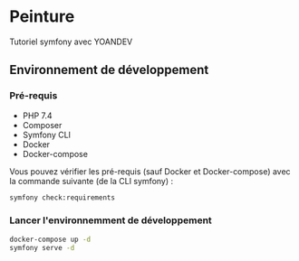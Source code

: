 # Peinture

Tutoriel symfony avec YOANDEV

## Environnement de développement

### Pré-requis

* PHP 7.4
* Composer
* Symfony CLI
* Docker
* Docker-compose

Vous pouvez vérifier les pré-requis (sauf Docker et Docker-compose) avec la commande suivante (de la CLI symfony) :
```bash
symfony check:requirements
```

### Lancer l'environnemment de développement

```bash
docker-compose up -d
symfony serve -d
```
